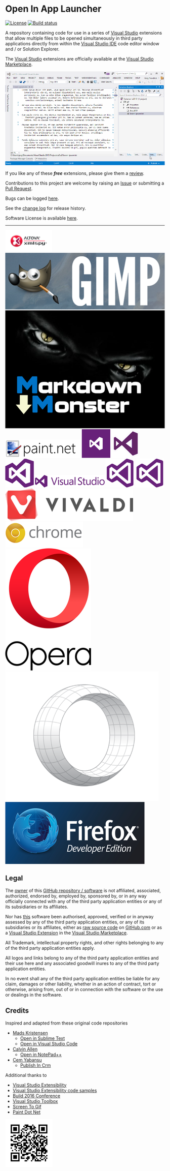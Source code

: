 [VersionNumberBadgeURL]: NotApplicable
[VSMarketplaceUrl]: https://marketplace.visualstudio.com/search?term=trevellick&target=VS&sortBy=Relevance
[VSMarketplaceReviewsUrl]: https://marketplace.visualstudio.com/search?term=trevellick&target=VS&sortBy=Relevance

# Open In App Launcher

[![License](https://img.shields.io/github/license/gittools/gitlink.svg)](/LICENSE.txt)
[![Build status][AppVeyorProjectBuildStatusBadgeSvg]][AppVeyorProjectUrl]

A repository containing code for use in a series of [Visual Studio][VisualStudioURL] extensions that allow multiple files to be opened simultaneously in third party applications directly from within the [Visual Studio IDE][VisualStudioURL] code editor window and / or Solution Explorer.

The [Visual Studio][VisualStudioURL] extensions are officially available at the [Visual Studio Marketplace][VSMarketplaceUrl].

![](src/OpenInApp.Assets/Generic_ReadMeAnimatedUsage.gif)

If you like any of these ***free*** extensions, please give them a [review][VSMarketplaceReviewsUrl].

Contributions to this project are welcome by raising an [Issue][GitHubRepoIssuesURL] or submitting a [Pull Request][GitHubRepoPullRequestsURL].

Bugs can be logged [here][GitHubRepoIssuesURL].

See the [change log](CHANGELOG.md) for release history.

Software License is available [here](/LICENSE.txt).

---------------------------------------

[![Altova Xml Spy](src/OpenInApp.Assets/OpenInAltovaXmlSpy/ThirdPartyLogo.png)](https://marketplace.visualstudio.com/items?itemName=GregTrevellick.OpeninAltovaXMLSpy)
[![Gimp](src/OpenInApp.Assets/OpenInGimp/ThirdPartyLogo.png)](https://marketplace.visualstudio.com/items?itemName=GregTrevellick.OpeninGimp)
[![Markdown Monster](src/OpenInApp.Assets/OpenInMarkdownMonster/ThirdPartyLogo.png)](https://marketplace.visualstudio.com/items?itemName=GregTrevellick.OpeninMarkdownMonster)
[![Paint Dot Net](src/OpenInApp.Assets/OpenInPaintDotNet/ThirdPartyLogo.png)](https://marketplace.visualstudio.com/items?itemName=GregTrevellick.OpeninPaintDotNet)
[![Visual Studio 2012](src/OpenInVS2012/Resources/VsixExtensionIcon_90x90.png)](https://marketplace.visualstudio.com/items?itemName=GregTrevellick.OpeninVS2012)
[![Visual Studio 2013](src/OpenInVS2013/Resources/VsixExtensionIcon_90x90.png)](https://marketplace.visualstudio.com/items?itemName=GregTrevellick.OpeninVS2013)
[![Visual Studio 2015](src/OpenInVS2015//Resources/VsixExtensionIcon_90x90.png)](https://marketplace.visualstudio.com/items?itemName=GregTrevellick.OpeninVS2015)
[![Visual Studio 2017 Community](src/OpenInApp.Assets/OpenInVS2017Community/ThirdPartyLogo.png)](https://marketplace.visualstudio.com/items?itemName=GregTrevellick.OpeninVS2017Community)
[![Visual Studio 2017 Enterprise](src/OpenInVS2017Enterprise//Resources/VsixExtensionIcon_90x90.png)](https://marketplace.visualstudio.com/items?itemName=GregTrevellick.OpeninVS2017Enterprise)
[![Visual Studio 2017 Professional](src/OpenInVS2017Professional//Resources/VsixExtensionIcon_90x90.png)](https://marketplace.visualstudio.com/items?itemName=GregTrevellick.OpeninVS2017Professional)
[![Vivaldi](src/OpenInApp.Assets/OpenInVivaldi/ThirdPartyLogo.png)](https://marketplace.visualstudio.com/items?itemName=GregTrevellick.OpeninVivaldi)
[![Chrome Canary](src/OpenInApp.Assets/OpenInChromeCanary/ThirdPartyLogo.png)](https://marketplace.visualstudio.com/items?itemName=GregTrevellick.OpeninChromeCanary)
[![Opera](src/OpenInApp.Assets/OpenInOpera/ThirdPartyLogo.png)](https://marketplace.visualstudio.com/items?itemName=GregTrevellick.OpeninOpera)
[![Opera Developer](src/OpenInApp.Assets/OpenInOperaDeveloper/ThirdPartyLogo.png)](https://marketplace.visualstudio.com/items?itemName=GregTrevellick.OpeninOperaDeveloper)
[![Firefox Developer Edition](src/OpenInApp.Assets/OpenInFirefoxDeveloperEdition/ThirdPartyLogo.png)](https://marketplace.visualstudio.com/items?itemName=GregTrevellick.OpeninFirefoxDeveloperEdition)

## Legal

The [owner](https://github.com/GregTrevellick) of this [GitHub repository / software][GitHubRepoURL] is not affiliated, associated, authorized, endorsed by, employed by, sponsored by, or in any way officially connected with any of the third party application entities or any of its subsidiaries or its affiliates.

Nor has [this][GitHubRepoURL] software been authorised, approved, verified or in anyway assessed by any of the third party application entities, or any of its subsidiaries or its affiliates, either as [raw source code][GitHubRepoURL] on [GitHub.com](https://github.com/) or as a [Visual Studio Extension][VSMarketplaceUrl] in the [Visual Studio Marketplace](https://marketplace.visualstudio.com/vs).

All Trademark, intellectual property rights, and other rights belonging to any of the third party application entities  apply.

All logos and links belong to any of the third party application entities and their use here and any associated goodwill inures to any of the third party application entities.

In no event shall any of the third party application entities be liable for any claim, damages or other liability, whether in an action of contract, tort or otherwise, arising from, out of or in connection with the software or the use or dealings in the software.

## Credits

Inspired and adapted from these original code repositories

- [Mads Kristensen](https://github.com/madskristensen) 
  - [Open in Sublime Text](https://github.com/madskristensen/OpenInSublimeText/ "Open in Sublime Text")
  - [Open in Visual Studio Code](https://github.com/madskristensen/OpenInVsCode "Open in Visual Studio Code")
- [Calvin Allen](https://github.com/CalvinAllen) 
  - [Open in NotePad++](https://github.com/CalvinAllen/OpenInNotepadPlusPlus  "Open in NotePad++") 
- [Cem Yabansu](https://github.com/cemyabansu) 
  - [Publish In Crm](https://github.com/cemyabansu/PublishInCrm "Publish In Crm")

Additional thanks to

- [Visual Studio Extensibility](http://www.visualstudioextensibility.com/)
- [Visual Studio Extensibility code samples](https://github.com/visualstudioextensibility/VSX-Samples)
- [Build 2016 Conference](https://channel9.msdn.com/Events/Build/2016/B886) 
- [Visual Studio Toolbox](https://channel9.msdn.com/Shows/Visual-Studio-Toolbox/Extensions-by-Mads-Kristensen)
- [Screen To Gif](http://www.screentogif.com/) 
- [Paint Dot Net](http://www.getpaint.net/)  

[![](chart_github.ioOpenInApp.Launcher.png)][GitHubPagesURL]






[AppVeyorProjectUrl]: https://ci.appveyor.com/project/GregTrevellick/openinapp-launcher
[AppVeyorProjectBuildStatusBadgeSvg]: https://ci.appveyor.com/api/projects/status/0vwmtcboontemltq?svg=true
[GitHubPagesURL]: https://gregtrevellick.github.io/OpenInApp.Launcher/
[GitHubRepoURL]: https://github.com/GregTrevellick/OpenInApp.Launcher
[GitHubRepoIssuesURL]: https://github.com/GregTrevellick/OpenInApp.Launcher/issues
[GitHubRepoPullRequestsURL]: https://github.com/GregTrevellick/OpenInApp.Launcher/pulls
[VisualStudioURL]: https://www.visualstudio.com/
